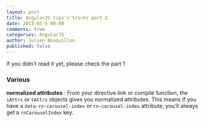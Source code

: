 ```yaml
---
layout: post
title: AngularJS tips'n'tricks part 2
date: 2013-05-5 00:00
comments: true
categories: AngularJS
author: Julien Bouquillon
published: false
---
```


If you didn't read it yet, please check the part 1

### Various

**normalized attributes** : From your directive link or compile function, the `iAttrs` or `tAttrs` objects gives you normalized attributes. This means if you have a `data-rn-carousel-index` or  `rn-carousel-index` attribute, you'll always get a `rnCarouselIndex` key.

